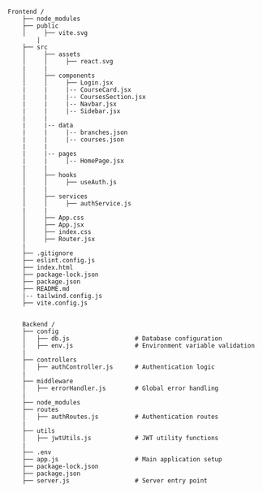 	Frontend /
	    ├── node_modules
	    ├── public
	    │     ├── vite.svg
     	    |
	    ├── src
	    │     ├── assets
	    │     │     ├── react.svg
	    |     |
	    │     ├── components
	    │     │     ├── Login.jsx
	    |     |     |-- CourseCard.jsx
	    |     |     |-- CoursesSection.jsx
	    |     |     |-- Navbar.jsx
	    |     |     |-- Sidebar.jsx
	    |     |
	    |     |-- data
	    |     |     |-- branches.json
	    |     |     |-- courses.json
	    |     |
	    |     |-- pages
	    |     |     |-- HomePage.jsx
	    |     |   
	    │     ├── hooks
	    │     │     ├── useAuth.js
	    |     |
	    │     ├── services
	    │     │     ├── authService.js
	    |     |
	    │     ├── App.css
	    │     ├── App.jsx
	    │     ├── index.css
	    │     ├── Router.jsx
	    |
	    ├── .gitignore
	    ├── eslint.config.js
	    ├── index.html
	    ├── package-lock.json
	    ├── package.json
	    ├── README.md
	    |-- tailwind.config.js
	    ├── vite.config.js


        Backend /
		├── config                                 
		│   ├── db.js                  # Database configuration
		│   ├── env.js                 # Environment variable validation
		|
		├── controllers
		│   ├── authController.js      # Authentication logic
		|
		├── middleware
		│   ├── errorHandler.js        # Global error handling
		|
		├── node_modules
		├── routes
		│   ├── authRoutes.js          # Authentication routes
		|
		├── utils
		│   ├── jwtUtils.js            # JWT utility functions
		|
		├── .env
		├── app.js                     # Main application setup
		├── package-lock.json
		├── package.json
		├── server.js                  # Server entry point

